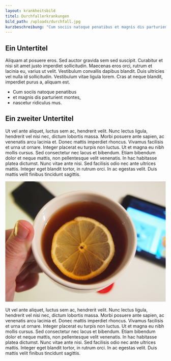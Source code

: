 ```yaml
---
layout: krankheitsbild
titel: Durchfallerkrankungen
bild_path: /uploads/durchfall.jpg
kurzbeschreibung: "Cum sociis natoque penatibus et magnis dis parturient montes, nascetur ridiculus mus. Aliquam at posuere eros. Sed auctor gravida sem sed suscipit. Curabitur et nisi sit amet justo imperdiet sollicitudin. Maecenas eros orci, rutrum et lacinia eu, varius ut velit. Vestibulum convallis dapibus blandit. Duis ultricies vel nulla id sollicitudin. Vestibulum vitae ligula lorem. Cras at neque blandit, imperdiet purus a, aliquam est."
---
```


## Ein Untertitel

Aliquam at posuere eros. Sed auctor gravida sem sed suscipit. Curabitur et nisi sit amet justo imperdiet sollicitudin. Maecenas eros orci, rutrum et lacinia eu, varius ut velit. Vestibulum convallis dapibus blandit. Duis ultricies vel nulla id sollicitudin. Vestibulum vitae ligula lorem. Cras at neque blandit, imperdiet purus a, aliquam est.

* Cum sociis natoque penatibus
* et magnis dis parturient montes,
* nascetur ridiculus mus.

## Ein zweiter Untertitel

Ut vel ante aliquet, luctus sem ac, hendrerit velit. Nunc lectus ligula, hendrerit vel nisi nec, dictum lobortis massa. Morbi posuere ante sapien, ac venenatis arcu lacinia et. Donec mattis imperdiet rhoncus. Vivamus facilisis et urna ut ornare. Integer placerat eu turpis non luctus. Ut et magna eu nibh mollis cursus. Sed consectetur nec lacus et bibendum. Etiam bibendum dolor et neque mattis, non pellentesque velit venenatis. In hac habitasse platea dictumst. Nunc vitae ante nisi. Sed facilisis odio nec ante ultrices mattis. Integer eget blandit tortor, in rutrum orci. In ac egestas velit. Duis mattis velit finibus tincidunt sagittis.

![](/uploads/durchfall.jpg)

Ut vel ante aliquet, luctus sem ac, hendrerit velit. Nunc lectus ligula, hendrerit vel nisi nec, dictum lobortis massa. Morbi posuere ante sapien, ac venenatis arcu lacinia et. Donec mattis imperdiet rhoncus. Vivamus facilisis et urna ut ornare. Integer placerat eu turpis non luctus. Ut et magna eu nibh mollis cursus. Sed consectetur nec lacus et bibendum. Etiam bibendum dolor et neque mattis, non pellentesque velit venenatis. In hac habitasse platea dictumst. Nunc vitae ante nisi. Sed facilisis odio nec ante ultrices mattis. Integer eget blandit tortor, in rutrum orci. In ac egestas velit. Duis mattis velit finibus tincidunt sagittis.
